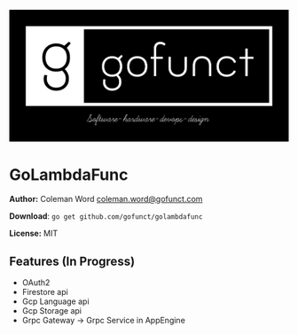 ![gofunct](https://github.com/gofunct/logo/blob/master/white_logo_dark_background.jpg?raw=true)

# GoLambdaFunc

**Author:** Coleman Word coleman.word@gofunct.com

**Download**: `go get github.com/gofunct/golambdafunc`

**License:** MIT

## Features (In Progress)
- OAuth2
- Firestore api
- Gcp Language api
- Gcp Storage api
- Grpc Gateway -> Grpc Service in AppEngine
